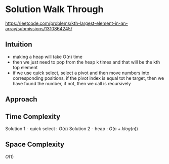 # Solution Walk Through
https://leetcode.com/problems/kth-largest-element-in-an-array/submissions/1310864245/

## Intuition
- making a heap will take O(n) time
- then we just need to pop from the heap k times and that will be the kth top element
- if we use quick select, select a pivot and then move numbers into corresponding positions, if the pivot index is equal tot he target, then we have found the number, if not, then we call is recursively

## Approach

## Time Complexity
Solution 1 - quick select : $O(n)$
Solution 2 - heap  : $O(n + klog(n))$

## Space Complexity
$O(1)$



